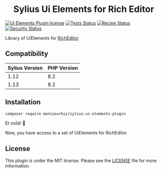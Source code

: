 <h1 align="center">Sylius Ui Elements for Rich Editor</h1>


[![Ui Elements Plugin license](https://img.shields.io/github/license/monsieurbiz/SyliusUiElementsPlugin?public)](https://github.com/monsieurbiz/SyliusUiElementsPlugin/blob/master/LICENSE)
[![Tests Status](https://img.shields.io/github/actions/workflow/status/monsieurbiz/SyliusUiElementsPlugin/tests.yaml?branch=master&logo=github)](https://github.com/monsieurbiz/SyliusUiElementsPlugin/actions?query=workflow%3ATests)
[![Recipe Status](https://img.shields.io/github/actions/workflow/status/monsieurbiz/SyliusUiElementsPlugin/recipe.yaml?branch=master&label=recipes&logo=github)](https://github.com/monsieurbiz/SyliusUiElementsPlugin/actions?query=workflow%3ASecurity)
[![Security Status](https://img.shields.io/github/actions/workflow/status/monsieurbiz/SyliusUiElementsPlugin/security.yaml?branch=master&label=security&logo=github)](https://github.com/monsieurbiz/SyliusUiElementsPlugin/actions?query=workflow%3ASecurity)

Library of UiElements for [RichEditor](https://github.com/monsieurbiz/SyliusRichEditorPlugin)

## Compatibility

| Sylius Version | PHP Version |
|---|---|
| 1.12 | 8.2 |
| 1.13 | 8.2 |

## Installation

```bash
composer require monsieurbiz/sylius-ui-elements-plugin
```

Et voilà! 🎉

Now, you have access to a set of UiElements for RichEditor.

## License

This plugin is under the MIT license.
Please see the [LICENSE](LICENSE) file for more information.
